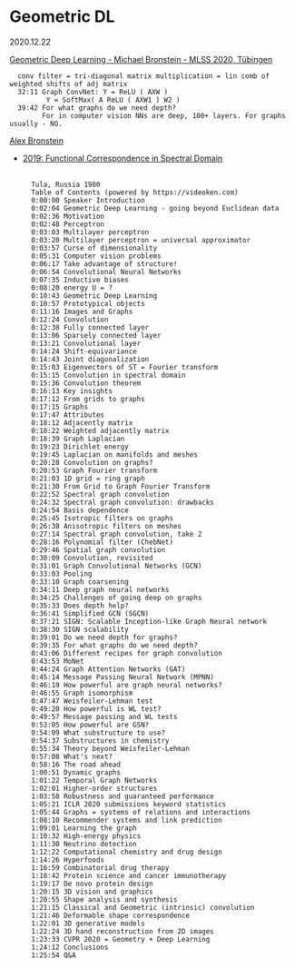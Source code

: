 # Geometric DL
2020.12.22

[Geometric Deep Learning - Michael Bronstein - MLSS 2020, Tübingen](https://www.youtube.com/watch?v=8kTxTX0eBRA)<br>

      conv filter = tri-diagonal matrix multiplication = lin comb of weighted shifts of adj matrix
      32:11 Graph ConvNet: Y = ReLU ( AXW )
             Y = SoftMax( A ReLU ( AXW1 ) W2 )
      39:42 For what graphs do we need depth?
            For in computer vision NNs are deep, 100+ layers. For graphs usually - NO.

[Alex Bronstein](https://bron.cs.technion.ac.il/)<br>
* [2019: Functional Correspondence in Spectral Domain](http://www.ipam.ucla.edu/abstract/?tid=15397&pcode=GLWS2)<br>
[]()<br>

        Tula, Russia 1980
        Table of Contents (powered by https://videoken.com)
        0:00:00 Speaker Introduction
        0:02:04 Geometric Deep Learning - going beyond Euclidean data
        0:02:36 Motivation
        0:02:48 Perceptron
        0:03:03 Multilayer perceptron
        0:03:20 Multilayer perceptron = universal approximator
        0:03:57 Curse of dimensionality
        0:05:31 Computer vision problems
        0:06:17 Take advantage of structure!
        0:06:54 Convolutional Neural Networks
        0:07:35 Inductive biases
        0:08:20 energy U = ?
        0:10:43 Geometric Deep Learning
        0:10:57 Prototypical objects
        0:11:16 Images and Graphs
        0:12:24 Convolution
        0:12:38 Fully connected layer
        0:13:06 Sparsely connected layer
        0:13:21 Convolutional layer
        0:14:24 Shift-equivariance
        0:14:43 Joint diagonalization
        0:15:03 Eigenvectors of ST = Fourier transform
        0:15:15 Convolution in spectral domain
        0:15:36 Convolution theorem
        0:16:13 Key insights
        0:17:12 From grids to graphs
        0:17:15 Graphs
        0:17:47 Attributes
        0:18:12 Adjacently matrix
        0:18:22 Weighted adjacently matrix
        0:18:39 Graph Laplacian
        0:19:23 Dirichlet energy
        0:19:45 Laplacian on manifolds and meshes
        0:20:28 Convolution on graphs?
        0:20:53 Graph Fourier transform
        0:21:03 1D grid = ring graph
        0:21:30 From Grid to Graph Fourier Transform
        0:22:52 Spectral graph convolution
        0:24:32 Spectral graph convolution: drawbacks
        0:24:54 Basis dependence
        0:25:45 Isotropic filters on graphs
        0:26:38 Anisotropic filters on meshes
        0:27:14 Spectral graph convolution, take 2
        0:28:16 Polynomial filter (ChebNet)
        0:29:46 Spatial graph convolution
        0:30:09 Convolution, revisited
        0:31:01 Graph Convolutional Networks (GCN)
        0:33:03 Pooling
        0:33:10 Graph coarsening
        0:34:11 Deep graph neural networks
        0:34:25 Challenges of going deep on graphs
        0:35:33 Does depth help?
        0:36:41 Simplified GCN (SGCN)
        0:37:21 SIGN: Scalable Inception-like Graph Neural network
        0:38:30 SIGN scalability
        0:39:01 Do we need depth for graphs?
        0:39:35 For what graphs do we need depth?
        0:43:06 Different recipes for graph convolution
        0:43:53 MoNet
        0:44:24 Graph Attention Networks (GAT)
        0:45:14 Message Passing Neural Network (MPNN)
        0:46:19 How powerful are graph neural networks?
        0:46:55 Graph isomorphism
        0:47:47 Weisfeiler-Lehman test
        0:49:20 How powerful is WL test?
        0:49:57 Message passing and WL tests
        0:53:05 How powerful are GSN?
        0:54:09 What substructure to use?
        0:54:37 Substructures in chemistry
        0:55:34 Theory beyond Weisfeiler-Lehman
        0:57:08 What's next?
        0:58:16 The road ahead
        1:00:51 Dynamic graphs
        1:01:22 Temporal Graph Networks
        1:02:01 Higher-order structures
        1:03:58 Robustness and guaranteed performance
        1:05:21 ICLR 2020 submissions keyword statistics
        1:05:44 Graphs = systems of relations and interactions
        1:08:10 Recommender systems and link prediction
        1:09:01 Learning the graph
        1:10:32 High-energy physics
        1:11:30 Neutrino detection
        1:12:22 Computational chemistry and drug design
        1:14:26 Hyperfoods
        1:16:59 Combinatorial drug therapy
        1:18:42 Protein science and cancer immunotherapy
        1:19:17 De novo protein design
        1:20:15 3D vision and graphics
        1:20:55 Shape analysis and synthesis
        1:21:15 Classical and Geometric (intrinsic) convolution
        1:21:46 Deformable shape correspondence
        1:22:01 3D generative models
        1:22:24 3D hand reconstruction from 2D images
        1:23:33 CVPR 2020 = Geometry + Deep Learning
        1:24:12 Conclusions
        1:25:54 Q&A
